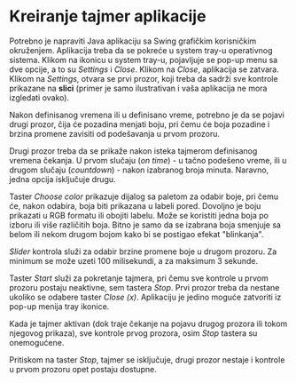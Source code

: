 <h1>Kreiranje tajmer aplikacije</h1>

Potrebno je napraviti Java aplikaciju sa Swing grafičkim korisničkim okruženjem. Aplikacija treba da se pokreće u system tray-u operativnog sistema. Klikom na ikonicu u system tray-u, pojavljuje se pop-up menu sa dve opcije, a to su <em>Settings</em> i <em>Close</em>. Klikom na <em>Close</em>, aplikacija se zatvara. Klikom na <em>Settings</em>, otvara se prvi prozor, koji treba da sadrži sve kontrole prikazane na <strong>slici</strong> (primer je samo ilustrativan i vaša aplikacija ne mora izgledati ovako).

Nakon definisanog vremena ili u definisano vreme, potrebno je da se pojavi drugi prozor, čija će pozadina menjati boju, pri čemu će boja pozadine i brzina promene zavisiti od podešavanja u prvom prozoru.

Drugi prozor treba da se prikaže nakon isteka tajmerom definisanog vremena čekanja. U prvom slučaju (<em>on time</em>) - u tačno podešeno vreme, ili u drugom slučaju (<em>countdown</em>) - nakon izabranog broja minuta. Naravno, jedna opcija isključuje drugu.

Taster <em>Choose color</em> prikazuje dijalog sa paletom za odabir boje, pri čemu će, nakon odabira, boja biti prikazana u labeli pored. Dovoljno je boju prikazati u RGB formatu ili obojiti labelu. Može se koristiti jedna boja po izboru ili više različitih boja. Bitno je samo da se izabrana boja smenjuje sa belom ili nekom drugom bojom kako bi se postigao efekat "blinkanja".

<em>Slider</em> kontrola služi za odabir brzine promene boje u drugom prozoru. Za minimum se može uzeti 100 milisekundi, a za maksimum 3 sekunde.

Taster <em>Start</em> služi za pokretanje tajmera, pri čemu sve kontrole u prvom prozoru postaju neaktivne, sem tastera <em>Stop</em>. Prvi prozor treba da nestane ukoliko se odabere taster <em>Close (x)</em>. Aplikaciju je jedino moguće zatvoriti iz pop-up menija tray ikonice.

Kada je tajmer aktivan (dok traje čekanje na pojavu drugog prozora ili tokom njegovog prikaza), sve kontrole prvog prozora, osim <em>Stop</em> tastera su onemogućene.

Pritiskom na taster <em>Stop</em>, tajmer se isključuje, drugi prozor nestaje i kontrole u prvom prozoru opet postaju dostupne.
